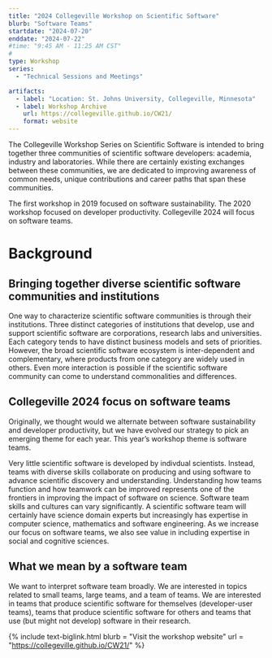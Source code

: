 ```yaml
---
title: "2024 Collegeville Workshop on Scientific Software"
blurb: "Software Teams"
startdate: "2024-07-20"
enddate: "2024-07-22"
#time: "9:45 AM - 11:25 AM CST"
#
type: Workshop 
series: 
  - "Technical Sessions and Meetings"

artifacts:
  - label: "Location: St. Johns University, Collegeville, Minnesota"
  - label: Workshop Archive
    url: https://collegeville.github.io/CW21/
    format: website
---
```


The Collegeville Workshop Series on Scientific Software is intended to bring together three communities of scientific software developers: academia, industry and laboratories. While there are certainly existing exchanges between these communities, we are dedicated to improving awareness of common needs, unique contributions and career paths that span these communities.

The first workshop in 2019 focused on software sustainability. The 2020 workshop focused on developer productivity. Collegeville 2024 will focus on software teams.

# Background

## Bringing together diverse scientific software communities and institutions

One way to characterize scientific software communities is through their institutions. Three distinct categories of institutions that develop, use and support scientific software are corporations, research labs and universities. Each category tends to have distinct business models and sets of priorities. However, the broad scientific software ecosystem is inter-dependent and complementary, where products from one category are widely used in others. Even more interaction is possible if the scientific software community can come to understand commonalities and differences.

## Collegeville 2024 focus on software teams

Originally, we thought would we alternate between software sustainability and developer productivity, but we have evolved our strategy to pick an emerging theme for each year. This year’s workshop theme is software teams.

Very little scientific software is developed by indivdual scientists. Instead, teams with diverse skills collaborate on producing and using software to advance scientific discovery and understanding. Understanding how teams function and how teamwork can be improved represents one of the frontiers in improving the impact of software on science. Software team skills and cultures can vary significantly. A scientific software team will certainly have science domain experts but increasingly has expertise in computer science, mathematics and software engineering. As we increase our focus on software teams, we also see value in including expertise in social and cognitive sciences.

## What we mean by a software team

We want to interpret software team broadly. We are interested in topics related to small teams, large teams, and a team of teams. We are interested in teams that produce scientific software for themselves (developer-user teams), teams that produce scientific software for others and teams that use (but might not develop) software in their research.

{%  include text-biglink.html
    blurb = "Visit the workshop website"
    url = "https://collegeville.github.io/CW21/"
%}
